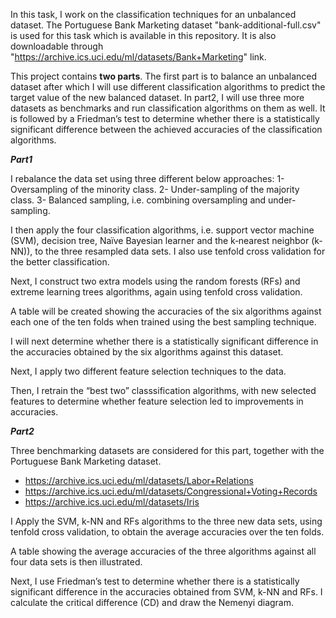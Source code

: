 In this task, I work on the classification techniques for an unbalanced dataset. The Portuguese Bank Marketing dataset "bank-additional-full.csv" is used for this task which is available in this repository. It is also downloadable through "https://archive.ics.uci.edu/ml/datasets/Bank+Marketing" link.

This project contains **two parts**. The first part is to balance an unbalanced dataset after which I will use different classification algorithms to predict the target value of the new balanced dataset. In part2, I will use three more datasets as benchmarks and run classification algorithms on them as well. It is followed by a Friedman’s test to determine whether there is a statistically significant difference between the achieved accuracies of the classification algorithms.


***Part1***

I rebalance the data set using three different below approaches:
 1- Oversampling of the minority class.
 2- Under-sampling of the majority class.
 3- Balanced sampling, i.e. combining oversampling and under-sampling.
 
I then apply the four classification algorithms, i.e. support vector machine (SVM), decision tree, Naïve Bayesian learner and the k‐nearest neighbor (k-NN)), to the
three resampled data sets. I also use tenfold cross validation for the better classification.

Next, I construct two extra models using the random forests (RFs) and extreme learning trees algorithms, again using tenfold cross validation.

A table will be created showing the accuracies of the six algorithms against each one of the ten folds when trained using the best sampling technique.

I will next determine whether there is a statistically significant difference in the accuracies obtained by the six algorithms against this dataset.

Next, I apply two different feature selection techniques to the data.

Then, I retrain the “best two” classsification algorithms, with new selected features to determine whether feature selection led to improvements in accuracies. 



***Part2***

Three benchmarking datasets are considered for this part, together with the Portuguese Bank Marketing dataset.
- https://archive.ics.uci.edu/ml/datasets/Labor+Relations
- https://archive.ics.uci.edu/ml/datasets/Congressional+Voting+Records
- https://archive.ics.uci.edu/ml/datasets/Iris

I Apply the SVM, k-NN and RFs algorithms to the three new data sets, using tenfold cross validation, to obtain the average accuracies over the ten folds.

A table showing the average accuracies of the three algorithms against all four data sets is then illustrated.

Next, I use Friedman’s test to determine whether there is a statistically significant difference in the accuracies obtained from SVM, k-NN and RFs. I calculate the critical difference (CD) and draw the Nemenyi diagram.
